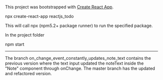 This project was bootstrapped with [Create React App](https://github.com/facebookincubator/create-react-app).

npx create-react-app reactjs_todo

This will call npx (npm5.2+ package runner) to run the specified package.

In the project folder

npm start

---

The branch on_change_event_constantly_updates_note_text contains the previous version where the text input updated the noteText inside the "Note" component through onChange.
The master branch has the updated and refactored version.